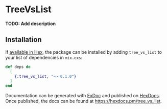 # TreeVsList

**TODO: Add description**

## Installation

If [available in Hex](https://hex.pm/docs/publish), the package can be installed
by adding `tree_vs_list` to your list of dependencies in `mix.exs`:

```elixir
def deps do
  [
    {:tree_vs_list, "~> 0.1.0"}
  ]
end
```

Documentation can be generated with [ExDoc](https://github.com/elixir-lang/ex_doc)
and published on [HexDocs](https://hexdocs.pm). Once published, the docs can
be found at <https://hexdocs.pm/tree_vs_list>.

